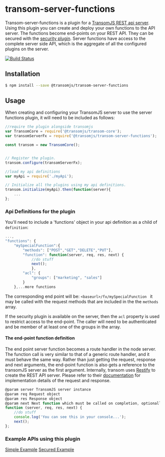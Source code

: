# transom-server-functions
Transom-server-functions is a plugin for a [TransomJS REST api server](https://transomjs.github.io/).
Using this plugin you can create and deploy your own functions to the API server. The functions become end-points on your REST API. They can be secured with the [security plugin](https://github.com/transomjs/transom-mongoose-localuser#transom-mongoose-localuser).
Server functions have access to the complete server side API, which is the aggregate of all the configured plugins on the server. 

[![Build Status](https://travis-ci.org/transomjs/transom-server-functions.svg?branch=master)](https://travis-ci.org/transomjs/transom-server-functions)


## Installation

```bash
$ npm install --save @transomjs/transom-server-functions
```
## Usage
When creating and configuring your TransomJS server to use the server functions plugin, it will need to be included as follows:

```javascript
//require the plugin alongside transomjs
var TransomCore = require('@transomjs/transom-core');
var transomServerFx = require('@transomjs/transom-server-functions');

const transom = new TransomCore();


// Register the plugin.
transom.configure(transomServerFx);

//load my api definitions
var myApi = require('./myApi');

// Initialize all the plugins using my api definitions.
transom.initialize(myApi).then(function(server){
    ...
};

```

### Api Definitions for the plugin

You'll need to include a 'functions' object in your api definition as a child of ```definition```:
```javascript
...,
"functions": {
    "mySpecialFunction":{
        "methods": ["POST","GET","DELETE","PUT"],
        "function": function(server, req, res, next) {
            //do stuff
            next();
            },
        "acl": {
            "groups": ["marketing", "sales"] 
        }
    },...more functions

```
The corresponding end point will be:
`<baseurl>/fx/mySpecialFunction ` it may be called with the request methods that are included in the the `methods` array.

If the security plugin is available on the server, then the `acl` property is used to restrict access to the end-point. The caller will need to be authenticated and be member of at least one of the groups in the array.

#### The end-point function definition
The end point server function becomes a route handler
in the node server. The function call is very similar to that of a generic route handler, and it must behave the same way.
Rather than just getting the request, response and next arguments, the end-point function is also gets a reference to the transomJS server as the first argument. Internally, transom uses [Restify](http://restify.com/) to create the REST API server. Please refer to their [documentation](http://restify.com/docs/server-api/#server) for implementation details of the request and response.


```javascript
@param server TransomJS server instance
@param req Request object
@param res Response object
@param next Next function which must be called on completion, optionally with an error object as argument.
function (server, req, res, next) {
    //do stuff
    console.log('You can see this in your console...');
    next();
};
```
### Example APIs using this plugin

[Simple Example](https://github.com/binaryops-wiebo/transom-functions-simple-example)
[Secured Example](https://github.com/binaryops-wiebo/transom-functions-secured-example)
